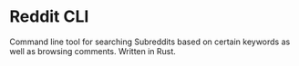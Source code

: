 # Reddit CLI

Command line tool for searching Subreddits based on certain keywords as 
well as browsing comments. Written in Rust.

